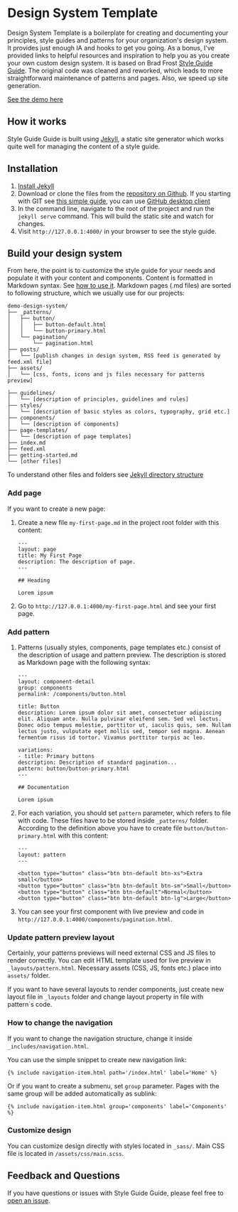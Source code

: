 # Design System Template

Design System Template is a boilerplate for creating and documenting your principles, style guides and patterns for your organization's design system. It provides just enough IA and hooks to get you going. As a bonus, I've provided links to helpful resources and inspiration to help you as you create your own custom design system. It is based on Brad Frost [Style Guide Guide](https://github.com/bradfrost/style-guide-guide/). The original code was cleaned and reworked, which leads to more straightforward maintenance of patterns and pages. Also, we speed up site generation.

[See the demo here](https://martinsvoboda.github.io/mpsv-design-system/)

## How it works
Style Guide Guide is built using [Jekyll](https://jekyllrb.com/), a static site generator which works quite well for managing the content of a style guide.


## Installation

1. [Install Jekyll](https://jekyllrb.com/docs/installation/)
2. Download or clone the files from the [repository on Github](https://github.com/martinsvoboda/mpsv-design-system). If you starting with GIT see [this simple guide](http://rogerdudler.github.io/git-guide/), you can use [GitHub desktop client](https://desktop.github.com/)
3. In the command line, navigate to the root of the project and run the `jekyll serve` command. This will build the static site and watch for changes.
3. Visit `http://127.0.0.1:4000/` in your browser to see the style guide.


## Build your design system

From here, the point is to customize the style guide for your needs and populate it with your content and components. Content is formatted in Markdown syntax. See [how to use it](https://github.com/adam-p/markdown-here/wiki/Markdown-Cheatsheet). Markdown pages (.md files) are sorted to following structure, which we usually use for our projects:

```
demo-design-system/
├── _patterns/
│   ├── button/
│   │   ├── button-default.html
│   │   └── button-primary.html
│   └── pagination/
│       └── pagination.html
├── posts/
│   └── [publish changes in design system, RSS feed is generated by feed.xml file]
├── assets/
│   └── [css, fonts, icons and js files necessary for patterns preview]

├── guidelines/
│   └── [description of principles, guidelines and rules]
├── styles/
│   └── [description of basic styles as colors, typography, grid etc.]
├── components/
│   └── [description of components]
├── page-templates/
│   └── [description of page templates]
├── index.md
├── feed.xml
├── getting-started.md
└── [other files]
```

To understand other files and folders see [Jekyll directory structure](https://jekyllrb.com/docs/structure/)

### Add page

If you want to create a new page:

1. Create a new file `my-first-page.md` in the project root folder with this content:

    ```
    ---
    layout: page
    title: My First Page
    description: The description of page.
    ---

    ## Heading

    Lorem ipsum
    ```

2. Go to `http://127.0.0.1:4000/my-first-page.html` and see your first page.


### Add pattern

1. Patterns (usually styles, components, page templates etc.) consist of the description of usage and pattern preview. The description is stored as Markdown page with the following syntax:

    ```
    ---
    layout: component-detail
    group: components
    permalink: /components/button.html

    title: Button
    description: Lorem ipsum dolor sit amet, consectetuer adipiscing elit. Aliquam ante. Nulla pulvinar eleifend sem. Sed vel lectus. Donec odio tempus molestie, porttitor ut, iaculis quis, sem. Nullam lectus justo, vulputate eget mollis sed, tempor sed magna. Aenean fermentum risus id tortor. Vivamus porttitor turpis ac leo.

    variations:
    - title: Primary buttons
    description: Description of standard pagination...
    pattern: button/button-primary.html
    ---

    ## Documentation

    Lorem ipsum
    ```

2. For each variation, you should set `pattern` parameter, which refers to file with code. These files have to be stored inside `_patterns/` folder.
According to the definition above you have to create file `button/button-primary.html` with this content:

    ```
    ---
    layout: pattern
    ---

    <button type="button" class="btn btn-default btn-xs">Extra small</button>
    <button type="button" class="btn btn-default btn-sm">Small</button>
    <button type="button" class="btn btn-default">Normal</button>
    <button type="button" class="btn btn-default btn-lg">Large</button>
    ```

3. You can see your first component with live preview and code in `http://127.0.0.1:4000/components/pagination.html`.

### Update pattern preview layout

Certainly, your patterns previews will need external CSS and JS files to render correctly. You can edit HTML template used for live preview in `_layouts/pattern.html`. Necessary assets (CSS, JS, fonts etc.) place into `assets/` folder.

If you want to have several layouts to render components, just create new layout file in `_layouts` folder and change layout property in file with pattern`s code.


### How to change the navigation

If you want to change the navigation structure, change it inside `_includes/navigation.html`.

You can use the simple snippet to create new navigation link:

```
{% include navigation-item.html path='/index.html' label='Home' %}
```

Or if you want to create a submenu, set `group` parameter. Pages with the same group will be added automatically as sublink:

```
{% include navigation-item.html group='components' label='Components' %}
```

### Customize design

You can customize design directly with styles located in `_sass/`. Main CSS file is located in `/assets/css/main.scss`.  

## Feedback and Questions
If you have questions or issues with Style Guide Guide, please feel free to [open an issue](https://martinsvoboda.github.io/mpsv-design-system/issues).
